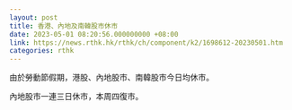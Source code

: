 ```yaml
---
layout: post
title: 香港、內地及南韓股市休市
date: 2023-05-01 08:20:56.000000000 +08:00
link: https://news.rthk.hk/rthk/ch/component/k2/1698612-20230501.htm
categories: rthk
---
```


由於勞動節假期，港股、內地股市、南韓股市今日均休市。

內地股市一連三日休市，本周四復市。
